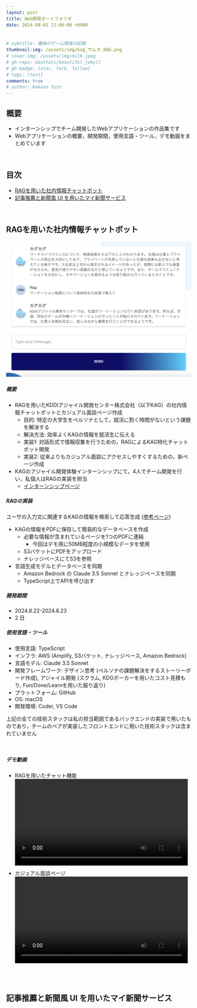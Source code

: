 ```yaml
---
layout: post
title: Web開発ポートフォリオ
date: 2024-08-01 13:00:00 +0900


# subtitle: 趣味のゲーム開発の記録
thumbnail-img: /assets/img/kag_サムネ_RAG.png
# cover-img: /assets/img/milk.jpeg
# gh-repo: daattali/beautiful-jekyll
# gh-badge: [star, fork, follow]
# tags: [test]
comments: true
# author: Nakano Yuto
---
```


<!-- 写真や動画で箇条書きの点を表示させないためのクラス -->
<!-- 使用するところの先頭で <ul class="no-bullet"><li> を差し込む-->
<style>
  .no-bullet {
    list-style-type: none;
    padding: 0;
  }
  .no-bullet li {
    display: flex;
    align-items: center;
    margin-bottom: 10px;
  }
  .no-bullet video, .no-bullet img {
    margin-right: 10px;
  }
</style>

<!-- 箇条書きを横に表示するクラス -->
<!-- 使用する先頭に <ul class="horizontal-list"><li> -->
<style>
  .horizontal-list {
    display: flex;
    padding: 0;
    list-style-type: none;
  }
  .horizontal-list li {
    display: flex;
    flex-direction: column;
    align-items: center;
    margin-right: 20px;
  }
  .horizontal-list video, .horizontal-list img {
    margin-bottom: 10px;
  }
</style>

## 概要
* インターンシップでチーム開発したWebアプリケーションの作品集です
* Webアプリケーションの概要，開発期間，使用言語・ツール，デモ動画をまとめています

<br>


## 目次
- [RAGを用いた社内情報チャットボット](#ragを用いた社内情報チャットボット)
- [記事推薦と新聞⾵ UI を⽤いたマイ新聞サービス](#記事推薦と新聞-ui-をいたマイ新聞サービス)

<br>

## RAGを用いた社内情報チャットボット
<img src="/assets/img/kag_サムネ_RAG.png" width="800x400">

##### 概要
* RAGを用いたKDDIアジャイル開発センター株式会社（以下KAG）の社内情報チャットボットとカジュアル面談ページ作成
  * 目的: 特定の大学生をペルソナとして，就活に割く時間がないという課題を解決する
  * 解決方法: 効率よくKAGの情報を就活生に伝える
  * 実装1: 対話形式で情報収集を行うための，RAGによるKAG特化チャットボット開発
  * 実装2: 従来よりもカジュアル面談にアクセスしやすくするための，新ページ作成
* KAGのアジャイル開発体験インターンシップにて，4人でチーム開発を行い，私個人はRAGの実装を担当
  * [インターンシップページ](https://kddi-agile.com/news/20240514-01)

##### RAGの実装
ユーザの入力文に関連するKAGの情報を検索して応答生成 ([参考ページ](https://qiita.com/minorun365/items/24dfb0ea3afde6ed0a56))

* KAGの情報をPDFに保存して簡易的なデータベースを作成
  * 必要な情報が含まれているページを1つのPDFに連結
    * 今回はデモ用に50MB程度の小規模なデータを使用
  * S3バケットにPDFをアップロード
  * ナレッジベースにてS3を参照
* 言語生成モデルとデータベースを同期
  * Amazon Bedrock の Claude 3.5 Sonnet とナレッジベースを同期
  * TypeScript上でAPIを呼び出す


##### 開発期間
* 2024.8.22-2024.8.23
* 2 日

##### 使用言語・ツール
* 使用言語: TypeScript
* インフラ: AWS (Amplify, S3バケット, ナレッジベース, Amazon Bedrock)
* 言語モデル: Claude 3.5 Sonnet
* 開発フレームワーク: デザイン思考 (ペルソナの課題解決をするストーリーボード作成), アジャイル開発 (スクラム, KDGポーカーを用いたコスト見積もり, Fun/Done/Learnを用いた振り返り)
* プラットフォーム: GitHub
* OS: macOS
* 開発環境: Coder, VS Code

上記の全ての技術スタックは私の担当範囲であるバックエンドの実装で用いたものであり，チームのペアが実装したフロントエンドに用いた技術スタックは含まれていません

<br>

##### デモ動画
* RAGを用いたチャット機能
    <ul class="no-bullet"><li>
    <video width="800" controls>
    <source src="/assets/movie/kag_デモ動画_RAG.mp4" type="video/mp4">
    </video></li></ul>
* カジュアル面談ページ
    <ul class="no-bullet"><li>
    <video width="800" controls>
    <source src="/assets/movie/kag_デモ動画_カジュアル面談.mp4" type="video/mp4">
    </video></li></ul>

<br><br>



## 記事推薦と新聞⾵ UI を⽤いたマイ新聞サービス
<!-- <img src="/assets/img/nikkei.jpg" width="600x300">

※ 著作権の関係で上記の画像はフリー素材です

##### 概要
* 個⼈の興味に合わせた記事推薦と新聞⾵ UI を⽤いたマイ新聞サービス
* 株式会社日経新聞にて，ハッカソン形式の１週間の短期インターンシップにて開発
  * [インターンシップページ](https://hack.nikkei.com/internJobs/2024_summer/)
* 二人一組のチームで開発を行い，私は記事推薦アルゴリズムを実装するバックエンド側のAPI構築を担当

##### 推薦アルゴリズムとリランキング方法
* ユーザの好みの把握: 特定日 (2024/8/15) の日経新聞電子版へのアクセス数トップ100人の閲覧履歴を収集して，好みのジャンル・業界・トピック・キーワードを集計して分析
* 一面の記事選択: 注目度の高い記事を推薦するために，ユーザの好みのジャンルについてページビュー数が多い記事を選択
* 二面以降の記事選択: ユーザの好みを反映させるために，記事の注目度だけでなく，ユーザの関心度や記事の新鮮度を考慮した重み付けスコアが高い記事を選択
<embed src="{{ '/assets/pdf/nikkei_backend.pdf' | relative_url }}" type="application/pdf" width="100%" height="600px" />

##### 開発期間
* 2024.8.12-2024.8.16
* 5 日

##### 使用言語・ツール
* 使用言語: Python
* 使用ライブラリ: 日経の記事データを取得する API，Flask
* データベース: BigQuery, Atlas
* プラットフォーム: GitHub
  * Issuesを用いてタスク管理
  * プルリクエストを用いてコードレビュー
* OS: macOS
* エディター: VS Code

上記の全ての技術スタックは私の担当範囲であるバックエンドの実装で用いたものであり，チームのペアが実装したフロントエンドに用いた技術スタックは含まれていません -->